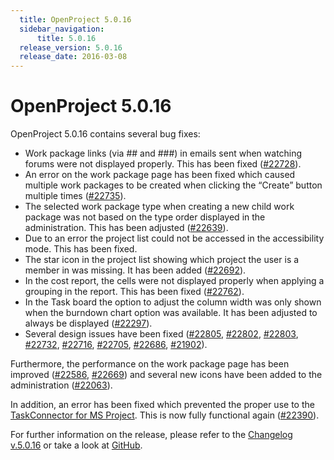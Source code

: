 ```yaml
---
  title: OpenProject 5.0.16
  sidebar_navigation:
      title: 5.0.16
  release_version: 5.0.16
  release_date: 2016-03-08
---
```



# OpenProject 5.0.16

OpenProject 5.0.16 contains several bug
    fixes:

  - <span class="explanatory-dictionary-highlight" data-definition="explanatory-dictionary-definition-7">Work
    package</span> links (via \#\# and \#\#\#) in emails sent when
    watching forums were not displayed properly. This has been fixed
    ([\#22728](https://community.openproject.org/work_packages/22728/activity)).
  - An error on the work package page has been fixed which caused
    multiple work packages to be created when clicking the “Create”
    button multiple times
    ([\#22735](https://community.openproject.org/work_packages/22735/activity)).
  - The selected work package type when creating a new child work
    package was not based on the type order displayed in the
    administration. This has been adjusted
    ([\#22639](https://community.openproject.org/work_packages/22639/activity)).
  - Due to an error the project list could not be accessed in the
    accessibility mode. This has been fixed.
  - The star icon in the project list showing which project the user is
    a member in was missing. It has been added
    ([\#22692](https://community.openproject.org/work_packages/22692/activity)).
  - In the cost report, the cells were not displayed properly when
    applying a grouping in the report. This has been fixed
    ([\#22762](https://community.openproject.org/work_packages/22762/activity)).
  - In the Task board the option to adjust the column width was only
    shown when the burndown chart option was available. It has been
    adjusted to always be displayed
    ([\#22297](https://community.openproject.org/work_packages/22297/activity)).
  - Several design issues have been fixed
    ([\#22805](https://community.openproject.org/work_packages/22805/activity),
    [\#22802](https://community.openproject.org/work_packages/22802/activity),
    [\#22803](https://community.openproject.org/work_packages/22803/activity),
    [\#22732](https://community.openproject.org/work_packages/22732/activity),
    [\#22716](https://community.openproject.org/work_packages/22716/activity),
    [\#22705](https://community.openproject.org/work_packages/22705/activity),
    [\#22686](https://community.openproject.org/work_packages/22686/activity),
    [\#21902](https://community.openproject.org/work_packages/21902/activity)).

Furthermore, the performance on the work package page has been improved
([\#22586](https://community.openproject.org/work_packages/22586/activity),
[\#22669](https://community.openproject.org/work_packages/22669/activity))
and several new icons have been added to the administration
([\#22063](https://community.openproject.org/work_packages/22063/activity)).

In addition, an error has been fixed which prevented the proper use to
the [TaskConnector for MS
Project](https://community.openproject.org/projects/task-connector).
This is now fully functional again
([\#22390](https://community.openproject.org/work_packages/22390/activity)).

For further information on the release, please refer to the [Changelog
v.5.0.16](https://community.openproject.org/versions/804) or take a look
at [GitHub](https://github.com/opf/openproject/tree/v5.0.16).


